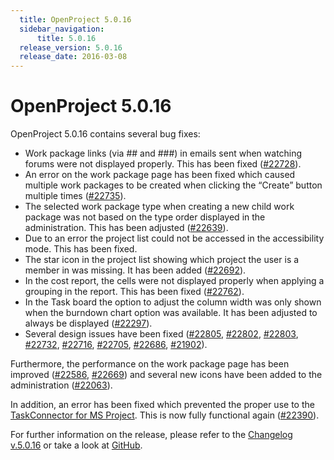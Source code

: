 ```yaml
---
  title: OpenProject 5.0.16
  sidebar_navigation:
      title: 5.0.16
  release_version: 5.0.16
  release_date: 2016-03-08
---
```



# OpenProject 5.0.16

OpenProject 5.0.16 contains several bug
    fixes:

  - <span class="explanatory-dictionary-highlight" data-definition="explanatory-dictionary-definition-7">Work
    package</span> links (via \#\# and \#\#\#) in emails sent when
    watching forums were not displayed properly. This has been fixed
    ([\#22728](https://community.openproject.org/work_packages/22728/activity)).
  - An error on the work package page has been fixed which caused
    multiple work packages to be created when clicking the “Create”
    button multiple times
    ([\#22735](https://community.openproject.org/work_packages/22735/activity)).
  - The selected work package type when creating a new child work
    package was not based on the type order displayed in the
    administration. This has been adjusted
    ([\#22639](https://community.openproject.org/work_packages/22639/activity)).
  - Due to an error the project list could not be accessed in the
    accessibility mode. This has been fixed.
  - The star icon in the project list showing which project the user is
    a member in was missing. It has been added
    ([\#22692](https://community.openproject.org/work_packages/22692/activity)).
  - In the cost report, the cells were not displayed properly when
    applying a grouping in the report. This has been fixed
    ([\#22762](https://community.openproject.org/work_packages/22762/activity)).
  - In the Task board the option to adjust the column width was only
    shown when the burndown chart option was available. It has been
    adjusted to always be displayed
    ([\#22297](https://community.openproject.org/work_packages/22297/activity)).
  - Several design issues have been fixed
    ([\#22805](https://community.openproject.org/work_packages/22805/activity),
    [\#22802](https://community.openproject.org/work_packages/22802/activity),
    [\#22803](https://community.openproject.org/work_packages/22803/activity),
    [\#22732](https://community.openproject.org/work_packages/22732/activity),
    [\#22716](https://community.openproject.org/work_packages/22716/activity),
    [\#22705](https://community.openproject.org/work_packages/22705/activity),
    [\#22686](https://community.openproject.org/work_packages/22686/activity),
    [\#21902](https://community.openproject.org/work_packages/21902/activity)).

Furthermore, the performance on the work package page has been improved
([\#22586](https://community.openproject.org/work_packages/22586/activity),
[\#22669](https://community.openproject.org/work_packages/22669/activity))
and several new icons have been added to the administration
([\#22063](https://community.openproject.org/work_packages/22063/activity)).

In addition, an error has been fixed which prevented the proper use to
the [TaskConnector for MS
Project](https://community.openproject.org/projects/task-connector).
This is now fully functional again
([\#22390](https://community.openproject.org/work_packages/22390/activity)).

For further information on the release, please refer to the [Changelog
v.5.0.16](https://community.openproject.org/versions/804) or take a look
at [GitHub](https://github.com/opf/openproject/tree/v5.0.16).


